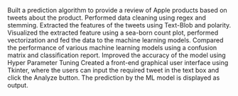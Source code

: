 Built a prediction algorithm to provide a review of Apple products based on tweets about the product.
Performed data cleaning using regex and stemming. Extracted the features of the tweets using Text-Blob and polarity.
Visualized the extracted feature using a sea-born count plot, performed vectorization and fed the data to the machine learning models.
Compared the performance of various machine learning models using a confusion matrix and classification report. Improved the accuracy of the model using Hyper Parameter Tuning
Created a front-end graphical user interface using Tkinter, where the users can input the required tweet in the text box and click the Analyze button. The prediction by the ML model is displayed as output.
